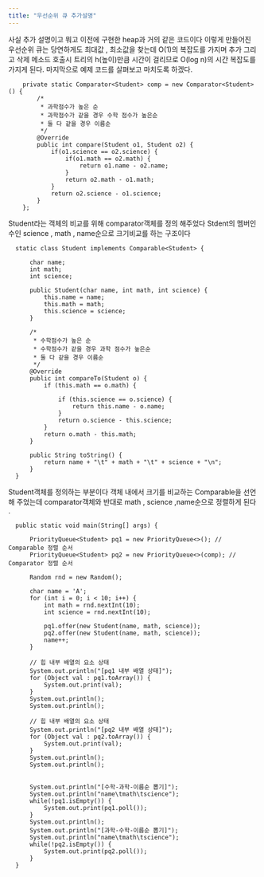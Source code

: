 ```yaml
---
title: "우선순위 큐 추가설명"
---
```


사실 추가 설명이고 뭐고 이전에 구현한 heap과 거의 같은 코드이다 이렇게 만들어진 우선순위 큐는 당연하게도 최대값 , 최소값을 찾는데 
O(1)의 복잡도를 가지며 추가 그리고 삭제 메소드 호출시 트리의 h(높이)만큼 시간이 걸리므로 O(log n)의 시간 복잡도를 가지게 된다. 마지막으로 예제 코드를
살펴보고 마치도록 하겠다.

```
	private static Comparator<Student> comp = new Comparator<Student>() {
		/*
		 * 과학점수가 높은 순 
		 * 과학점수가 같을 경우 수학 점수가 높은순 
		 * 둘 다 같을 경우 이름순
		 */
		@Override
		public int compare(Student o1, Student o2) {
			if(o1.science == o2.science) {
				if(o1.math == o2.math) {
					return o1.name - o2.name;
				}
				return o2.math - o1.math;
			}
			return o2.science - o1.science;
		}
	};
  ```
  Student라는 객체의 비교를 위해 comparator객체를 정의 해주었다 Stdent의 멤버인수인 science , math , name순으로 크기비교를 하는 구조이다
  
  ```
  	static class Student implements Comparable<Student> {
 
		char name;
		int math;
		int science;
 
		public Student(char name, int math, int science) {
			this.name = name;
			this.math = math;
			this.science = science;
		}
 
		/*
		 * 수학점수가 높은 순 
		 * 수학점수가 같을 경우 과학 점수가 높은순 
		 * 둘 다 같을 경우 이름순
		 */
		@Override
		public int compareTo(Student o) {
			if (this.math == o.math) {
 
				if (this.science == o.science) {
					return this.name - o.name;
				}
				return o.science - this.science;
			}
			return o.math - this.math;
		}
 
		public String toString() {
			return name + "\t" + math + "\t" + science + "\n";
		}
	}
  ```
  Student객체를 정의하는 부분이다 객체 내에서 크기를 비교하는 Comparable을 선언해 주었는데 comparator객체와 반대로 math , science ,name순으로 
  정렬하게 된다 .
  
  ```
  	public static void main(String[] args) {
 
		PriorityQueue<Student> pq1 = new PriorityQueue<>();	// Comparable 정렬 순서
		PriorityQueue<Student> pq2 = new PriorityQueue<>(comp);	// Comparator 정렬 순서 
 
		Random rnd = new Random();
 
		char name = 'A';
		for (int i = 0; i < 10; i++) {
			int math = rnd.nextInt(10);
			int science = rnd.nextInt(10);
			
			pq1.offer(new Student(name, math, science));
			pq2.offer(new Student(name, math, science));
			name++;
		}
 
		// 힙 내부 배열의 요소 상태
		System.out.println("[pq1 내부 배열 상태]");
		for (Object val : pq1.toArray()) {
			System.out.print(val);
		}
		System.out.println();
		System.out.println();
 
		// 힙 내부 배열의 요소 상태
		System.out.println("[pq2 내부 배열 상태]");
		for (Object val : pq2.toArray()) {
			System.out.print(val);
		}
		System.out.println();
		System.out.println();
		
		
		System.out.println("[수학-과학-이름순 뽑기]");
		System.out.println("name\tmath\tscience");
		while(!pq1.isEmpty()) {
			System.out.print(pq1.poll());
		}
		System.out.println();
		System.out.println("[과학-수학-이름순 뽑기]");
		System.out.println("name\tmath\tscience");
		while(!pq2.isEmpty()) {
			System.out.print(pq2.poll());
		}
	}
  ```
